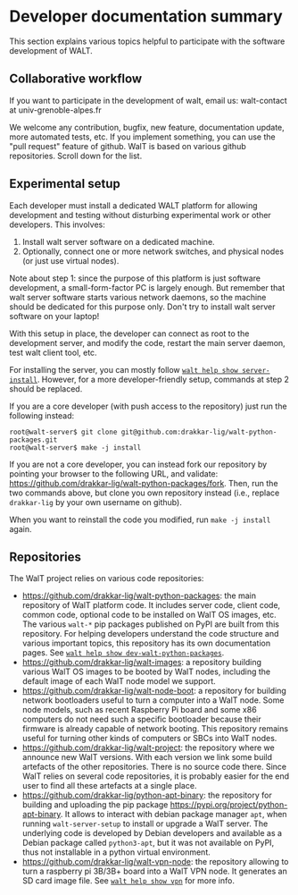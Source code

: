 
# Developer documentation summary

This section explains various topics helpful to participate with the software
development of WALT.


## Collaborative workflow

If you want to participate in the development of walt, email us:
walt-contact at univ-grenoble-alpes.fr

We welcome any contribution, bugfix, new feature, documentation update, more
automated tests, etc.
If you implement something, you can use the "pull request" feature of github.
WalT is based on various github repositories. Scroll down for the list.


## Experimental setup

Each developer must install a dedicated WALT platform for allowing development
and testing without disturbing experimental work or other developers.
This involves:

1. Install walt server software on a dedicated machine.
2. Optionally, connect one or more network switches, and physical nodes
   (or just use virtual nodes).

Note about step 1: since the purpose of this platform is just software development,
a small-form-factor PC is largely enough. But remember that walt server software
starts various network daemons, so the machine should be dedicated for this purpose
only. Don't try to install walt server software on your laptop!

With this setup in place, the developer can connect as root to the development server,
and modify the code, restart the main server daemon, test walt client tool, etc.

For installing the server, you can mostly follow [`walt help show server-install`](server-install.md).
However, for a more developer-friendly setup, commands at step 2 should be replaced.

If you are a core developer (with push access to the repository) just run the
following instead:
```
root@walt-server$ git clone git@github.com:drakkar-lig/walt-python-packages.git
root@walt-server$ make -j install
```

If you are not a core developer, you can instead fork our repository by pointing your
browser to the following URL, and validate:
https://github.com/drakkar-lig/walt-python-packages/fork.
Then, run the two commands above, but clone you own repository instead (i.e., replace
`drakkar-lig` by your own username on github).

When you want to reinstall the code you modified, run `make -j install` again.


## Repositories

The WalT project relies on various code repositories:

* https://github.com/drakkar-lig/walt-python-packages: the main repository of WalT
  platform code. It includes server code, client code, common code, optional code
  to be installed on WalT OS images, etc. The various `walt-*` pip packages published
  on PyPI are built from this repository. For helping developers understand the code
  structure and various important topics, this repository has its own documentation
  pages. See [`walt help show dev-walt-python-packages`](dev-walt-python-packages.md).
* https://github.com/drakkar-lig/walt-images: a repository building various WalT OS
  images to be booted by WalT nodes, including the default image of each WalT node
  model we support.
* https://github.com/drakkar-lig/walt-node-boot: a repository for building network
  bootloaders useful to turn a computer into a WalT node. Some node models, such as
  recent Raspberry Pi board and some x86 computers do not need such a specific
  bootloader because their firmware is already capable of network booting. This
  repository remains useful for turning other kinds of computers or SBCs into WalT
  nodes.
* https://github.com/drakkar-lig/walt-project: the repository where we announce new
  WalT versions. With each version we link some build artefacts of the other
  repositories. There is no source code there. Since WalT relies on several code
  repositories, it is probably easier for the end user to find all these artefacts
  at a single place.
* https://github.com/drakkar-lig/python-apt-binary: the repository for building and
  uploading the pip package https://pypi.org/project/python-apt-binary. It allows to
  interact with debian package manager `apt`, when running `walt-server-setup` to
  install or upgrade a WalT server.  The underlying code is developed by Debian
  developers and available as a Debian package called `python3-apt`, but it was not
  available on PyPI, thus not installable in a python virtual environment.
* https://github.com/drakkar-lig/walt-vpn-node: the repository allowing to turn a
  raspberry pi 3B/3B+ board into a WalT VPN node. It generates an SD card image file.
  See [`walt help show vpn`](vpn.md) for more info.
